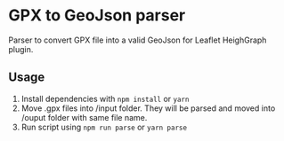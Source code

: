 # GPX to GeoJson parser

Parser to convert GPX file into a valid GeoJson for Leaflet HeighGraph plugin.

## Usage

1. Install dependencies with `npm install` or `yarn`
2. Move .gpx files into /input folder. They will be parsed and moved into /ouput folder with same file name.
3. Run script using `npm run parse` or `yarn parse`
